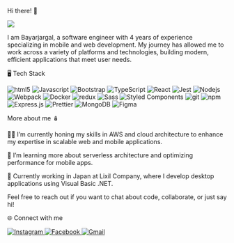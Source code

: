 Hi there! 👋
</br>

![](https://komarev.com/ghpvc/?username=BayraaKaspersky)


I am Bayarjargal, a software engineer with 4 years of experience specializing in mobile and web development. My journey has allowed me to work across a variety of platforms and technologies, building modern, efficient applications that meet user needs.


🖥️ Tech Stack

<p>
  <img alt="html5" src="https://img.shields.io/badge/-HTML5-E34F26?style=flat-square&logo=html5&logoColor=white" />
  <img alt="Javascript" src="https://img.shields.io/badge/-javascript-f7df1c?style=flat-square&logo=javascript&logoColor=black" />
  <img alt="Bootstrap" src="https://img.shields.io/badge/-bootstrap-7953b3?style=flat-square&logo=bootstrap&logoColor=white" />
  <img alt="TypeScript" src="https://img.shields.io/badge/-TypeScript-007ACC?style=flat-square&logo=typescript&logoColor=white" />
  <img alt="React" src="https://img.shields.io/badge/-React-45b8d8?style=flat-square&logo=react&logoColor=white" />
  <img alt="Jest" src="https://img.shields.io/badge/-jest-be3d19?style=flat-square&logo=jest&logoColor=white" />
  <img alt="Nodejs" src="https://img.shields.io/badge/-Nodejs-43853d?style=flat-square&logo=Node.js&logoColor=white" />
  <img alt="Webpack" src="https://img.shields.io/badge/-Webpack-8DD6F9?style=flat-square&logo=webpack&logoColor=white" />
  <img alt="Docker" src="https://img.shields.io/badge/-Docker-46a2f1?style=flat-square&logo=docker&logoColor=white" />
  <img alt="redux" src="https://img.shields.io/badge/-Redux-764ABC?style=flat-square&logo=redux&logoColor=white" />
  <img alt="Sass" src="https://img.shields.io/badge/-Sass-CC6699?style=flat-square&logo=sass&logoColor=white" />
  <img alt="Styled Components" src="https://img.shields.io/badge/-Styled_Components-db7092?style=flat-square&logo=styled-components&logoColor=white" />
  <img alt="git" src="https://img.shields.io/badge/-Git-F05032?style=flat-square&logo=git&logoColor=white" />
  <img alt="npm" src="https://img.shields.io/badge/-NPM-CB3837?style=flat-square&logo=npm&logoColor=white" />
  <img alt="Express.js" src="https://img.shields.io/badge/-Express.js-404D59?style=flat-square&logo=express&logoColor=white" />
  <img alt="Prettier" src="https://img.shields.io/badge/-Prettier-F7B93E?style=flat-square&logo=prettier&logoColor=white" />
  <img alt="MongoDB" src="https://img.shields.io/badge/-MongoDB-13aa52?style=flat-square&logo=mongodb&logoColor=white" />
   <img alt="Figma" src="https://img.shields.io/badge/-Figma-F24E1E?style=flat-square&logo=figma&logoColor=white" />
</p>



More about me 🪆
<p>
👨‍💻 I’m currently honing my skills in AWS and cloud architecture to enhance my expertise in scalable web and mobile applications.
  </p>
  <p>
🌱 I’m learning more about serverless architecture and optimizing performance for mobile apps.
    </p>
    <p>
🔭 Currently working in Japan at Lixil Company, where I develop desktop applications using Visual Basic .NET.
</p>
<p>
Feel free to reach out if you want to chat about code, collaborate, or just say hi!
</p>


🌐 Connect with me


<p> <a href="https://www.instagram.com/bayraakaspersky"> <img alt="Instagram" src="https://img.shields.io/badge/Instagram-E4405F?style=for-the-badge&logo=instagram&logoColor=white" /> </a> <a href="https://www.facebook.com/bayraakaspersky"> <img alt="Facebook" src="https://img.shields.io/badge/Facebook-1877F2?style=for-the-badge&logo=facebook&logoColor=white" /> </a> <a href="mailto:bayraakaspersky@gmail.com"> <img alt="Gmail" src="https://img.shields.io/badge/Gmail-D14836?style=for-the-badge&logo=gmail&logoColor=white" /> </a> </p>
